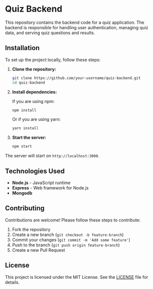 # Quiz Backend

This repository contains the backend code for a quiz application. The backend is responsible for handling user authentication, managing quiz data, and serving quiz questions and results.

## Installation

To set up the project locally, follow these steps:

1. **Clone the repository:**

    ```sh
    git clone https://github.com/your-username/quiz-backend.git
    cd quiz-backend
    ```

2. **Install dependencies:**

    If you are using npm:

    ```sh
    npm install
    ```

    Or if you are using yarn:

    ```sh
    yarn install
    ```



3. **Start the server:**

    ```sh
    npm start
    ```
The server will start on `http://localhost:3000`.

## Technologies Used

- **Node.js** - JavaScript runtime
- **Express** - Web framework for Node.js
- **Mongodb**
## Contributing

Contributions are welcome! Please follow these steps to contribute:

1. Fork the repository
2. Create a new branch (`git checkout -b feature-branch`)
3. Commit your changes (`git commit -m 'Add some feature'`)
4. Push to the branch (`git push origin feature-branch`)
5. Create a new Pull Request

## License

This project is licensed under the MIT License. See the [LICENSE](LICENSE) file for details.

